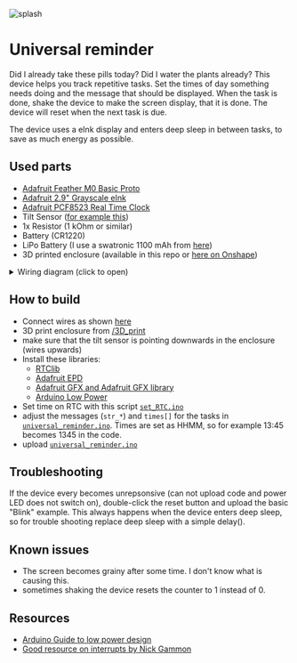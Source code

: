 ![splash](img/splash.gif)

# Universal reminder

Did I already take these pills today? Did I water the plants already? This device helps you track repetitive tasks. Set the times of day something needs doing and the message that should be displayed. When the task is done, shake the device to make the screen display, that it is done. The device will reset when the next task is due.

The device uses a eInk display and enters deep sleep in between tasks, to save as much energy as possible.

## Used parts

- [Adafruit Feather M0 Basic Proto](https://www.adafruit.com/product/2772)
- [Adafruit 2.9" Grayscale eInk](https://www.adafruit.com/product/4777)
- [Adafruit PCF8523 Real Time Clock](https://www.adafruit.com/product/3295)
- Tilt Sensor ([for example this](https://naltronic.de/zubehoer/elek.-bauteile/sonstige/651/1x-sw-200d-vibration-erschuetterung-neigung-sensor-kugel-tilt-schalter-sw200d))
- 1x Resistor (1 kOhm or similar)
- Battery (CR1220)
- LiPo Battery (I use a swatronic 1100 mAh from [here](https://www.swaytronic.ch/SWAYTRONIC-LiPo-1S-3.7V-1100mAh-35C-70C-JST))
- 3D printed enclosure (available in this repo or [here on Onshape](https://cad.onshape.com/documents/8f49303399ef22a7e39bc2af/w/fa5502a23fe9f76c9c39dbc8/e/11aa9429d28955ad08e092fa?renderMode=0&uiState=632acc33edc92c60b2c7bdb9))

<details> 
  <summary>Wiring diagram (click to open)</summary>
   <img src="https://github.com/dogerber/universal_reminder/blob/main/img/wiring_diagram.png" />
</details>

## How to build

- Connect wires as shown [here](img/wiring_diagram.png)
- 3D print enclosure from [/3D_print](/3D_print)
- make sure that the tilt sensor is pointing downwards in the enclosure (wires upwards)
- Install these libraries:
  - [RTClib](https://github.com/adafruit/RTClib)
  - [Adafruit EPD](https://github.com/adafruit/Adafruit_EPD)
  - [Adafruit GFX and Adafruit GFX library](https://github.com/adafruit/Adafruit-GFX-Library)
  - [Arduino Low Power](https://github.com/arduino-libraries/ArduinoLowPower)
- Set time on RTC with this script [`set_RTC.ino`](code/set_RTC/set_RTC.ino)
- adjust the messages (`str_*`) and `times[]` for the tasks in [`universal_reminder.ino`](code/universal_reminder/universal_reminder.ino). Times are set as HHMM, so for example 13:45 becomes 1345 in the code.
- upload [`universal_reminder.ino`](code/universal_reminder/universal_reminder.ino)

## Troubleshooting

If the device every becomes unrepsonsive (can not upload code and power LED does not switch on), double-click the reset button and upload the basic "Blink" example. This always happens when the device enters deep sleep, so for trouble shooting replace deep sleep with a simple delay().

## Known issues

- The screen becomes grainy after some time. I don't know what is causing this.
- sometimes shaking the device resets the counter to 1 instead of 0.

## Resources

- [Arduino Guide to low power design](https://docs.arduino.cc/learn/electronics/low-power)
- [Good resource on interrupts by Nick Gammon](http://gammon.com.au/interrupts)
